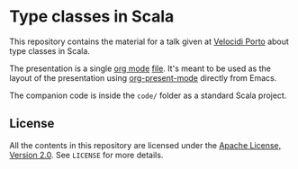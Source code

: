 # Type classes in Scala

This repository contains the material for a talk given at [Velocidi
Porto][velocidi] about type classes in Scala.

The presentation is a single [org mode][org-mode] [file][presentation]. It's
meant to be used as the layout of the presentation using
[org-present-mode][org-present] directly from Emacs.

The companion code is inside the `code/` folder as a standard Scala project.

[org-mode]: https://orgmode.org/
[org-present]: https://github.com/rlister/org-present
[presentation]: https://github.com/jcazevedo/velocidi-type-classes/blob/master/presentation.org
[velocidi]: https://www.velocidi.com/

## License

All the contents in this repository are licensed under the [Apache License,
Version 2.0][apache-license]. See `LICENSE` for more details.

[apache-license]: https://opensource.org/licenses/Apache-2.0
